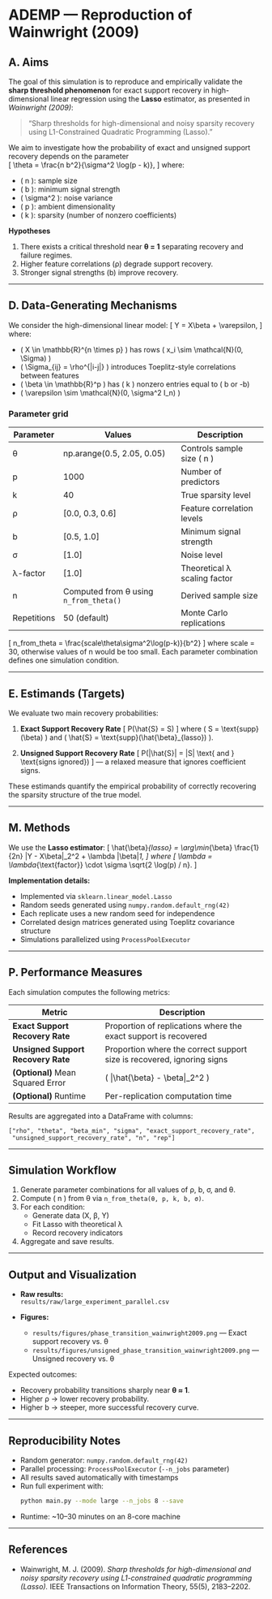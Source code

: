 # ADEMP — Reproduction of Wainwright (2009)

## A. Aims

The goal of this simulation is to reproduce and empirically validate the **sharp threshold phenomenon** for exact support recovery in high-dimensional linear regression using the **Lasso** estimator, as presented in *Wainwright (2009)*:  
> “Sharp thresholds for high-dimensional and noisy sparsity recovery using L1-Constrained Quadratic Programming (Lasso).”

We aim to investigate how the probability of exact and unsigned support recovery depends on the parameter  
\[
\theta = \frac{n b^2}{\sigma^2 \log(p - k)},
\]
where:
- \( n \): sample size  
- \( b \): minimum signal strength  
- \( \sigma^2 \): noise variance  
- \( p \): ambient dimensionality  
- \( k \): sparsity (number of nonzero coefficients)

**Hypotheses**
1. There exists a critical threshold near **θ = 1** separating recovery and failure regimes.
2. Higher feature correlations (ρ) degrade support recovery.
3. Stronger signal strengths (b) improve recovery.

---

## D. Data-Generating Mechanisms

We consider the high-dimensional linear model:
\[
Y = X\beta + \varepsilon,
\]
where:
- \( X \in \mathbb{R}^{n \times p} \) has rows \( x_i \sim \mathcal{N}(0, \Sigma) \)
- \( \Sigma_{ij} = \rho^{|i-j|} \) introduces Toeplitz-style correlations between features
- \( \beta \in \mathbb{R}^p \) has \( k \) nonzero entries equal to \( b or -b\)
- \( \varepsilon \sim \mathcal{N}(0, \sigma^2 I_n) \)

### Parameter grid

| Parameter | Values | Description |
|------------|---------|-------------|
| θ | np.arange(0.5, 2.05, 0.05) | Controls sample size \( n \) |
| p | 1000 | Number of predictors |
| k | 40 | True sparsity level |
| ρ | [0.0, 0.3, 0.6] | Feature correlation levels |
| b | [0.5, 1.0] | Minimum signal strength |
| σ | [1.0] | Noise level |
| λ-factor | [1.0] | Theoretical λ scaling factor |
| n | Computed from θ using `n_from_theta()` | Derived sample size |
| Repetitions | 50 (default) | Monte Carlo replications |

\[
    n_from_theta = \frac{scale\theta\sigma^2\log(p-k)}{b^2}
]
where scale = 30, otherwise values of n would be too small.
Each parameter combination defines one simulation condition.

---

## E. Estimands (Targets)

We evaluate two main recovery probabilities:

1. **Exact Support Recovery Rate**
   \[
   P(\hat{S} = S)
   \]
   where \( S = \text{supp}(\beta) \) and \( \hat{S} = \text{supp}(\hat{\beta}_{lasso}) \).

2. **Unsigned Support Recovery Rate**
   \[
   P(|\hat{S}| = |S| \text{ and } \text{signs ignored})
   \]
   — a relaxed measure that ignores coefficient signs.

These estimands quantify the empirical probability of correctly recovering the sparsity structure of the true model.

---

## M. Methods

We use the **Lasso estimator**:
\[
\hat{\beta}_{lasso} = \arg\min_{\beta} \frac{1}{2n} \|Y - X\beta\|_2^2 + \lambda \|\beta\|_1,
\]
where
\[
\lambda = \lambda_{\text{factor}} \cdot \sigma \sqrt{2 \log(p) / n}.
\]

**Implementation details:**
- Implemented via `sklearn.linear_model.Lasso`
- Random seeds generated using `numpy.random.default_rng(42)`
- Each replicate uses a new random seed for independence
- Correlated design matrices generated using Toeplitz covariance structure
- Simulations parallelized using `ProcessPoolExecutor`

---

## P. Performance Measures

Each simulation computes the following metrics:

| Metric | Description |
|---------|-------------|
| **Exact Support Recovery Rate** | Proportion of replications where the exact support is recovered |
| **Unsigned Support Recovery Rate** | Proportion where the correct support size is recovered, ignoring signs |
| **(Optional)** Mean Squared Error | \( \|\hat{\beta} - \beta\|_2^2 \) |
| **(Optional)** Runtime | Per-replication computation time |

Results are aggregated into a DataFrame with columns:
```
["rho", "theta", "beta_min", "sigma", "exact_support_recovery_rate",
 "unsigned_support_recovery_rate", "n", "rep"]
```

---

## Simulation Workflow

1. Generate parameter combinations for all values of ρ, b, σ, and θ.
2. Compute \( n \) from θ via `n_from_theta(θ, p, k, b, σ)`.
3. For each condition:
   - Generate data (X, β, Y)
   - Fit Lasso with theoretical λ
   - Record recovery indicators
4. Aggregate and save results.

---

## Output and Visualization

- **Raw results:**  
  `results/raw/large_experiment_parallel.csv`

- **Figures:**
  - `results/figures/phase_transition_wainwright2009.png` — Exact support recovery vs. θ  
  - `results/figures/unsigned_phase_transition_wainwright2009.png` — Unsigned recovery vs. θ

Expected outcomes:
- Recovery probability transitions sharply near **θ ≈ 1**.
- Higher ρ → lower recovery probability.
- Higher b → steeper, more successful recovery curve.

---

## Reproducibility Notes

- Random generator: `numpy.random.default_rng(42)`
- Parallel processing: `ProcessPoolExecutor` (`--n_jobs` parameter)
- All results saved automatically with timestamps
- Run full experiment with:
  ```bash
  python main.py --mode large --n_jobs 8 --save
  ```
- Runtime: ~10–30 minutes on an 8-core machine

---

## References

- Wainwright, M. J. (2009). *Sharp thresholds for high-dimensional and noisy sparsity recovery using L1-constrained quadratic programming (Lasso).* IEEE Transactions on Information Theory, 55(5), 2183–2202.
